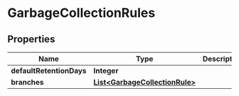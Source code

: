 

# GarbageCollectionRules


## Properties

| Name | Type | Description | Notes |
|------------ | ------------- | ------------- | -------------|
|**defaultRetentionDays** | **Integer** |  |  |
|**branches** | [**List&lt;GarbageCollectionRule&gt;**](GarbageCollectionRule.md) |  |  |



